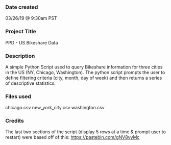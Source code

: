 ### Date created
03/26/19 @ 9:30am PST

### Project Title
PPD - US Bikeshare Data

### Description
A simple Python Script used to query Bikeshare information for three cities
in the US (NY, Chicago, Washington). The python script prompts the user to define filtering criteria (city, month, day of week) and then returns a series of descriptive statistics.

### Files used
chicago.csv
new_york_city.csv
washington.csv

### Credits
The last two sections of the script (display 5 rows at a time & prompt user to restart) were based off of this: https://pastebin.com/gNV8vyMc
